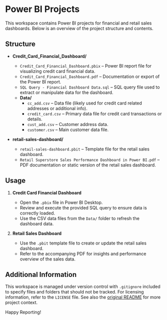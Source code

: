 # Power BI Projects

This workspace contains Power BI projects for financial and retail sales dashboards. Below is an overview of the project structure and contents.

## Structure

- **Credit_Card_Financial_Dashboard/**
  - `Credit_Card_Financial_Dashboard.pbix` – Power BI report file for visualizing credit card financial data.
  - `Credit_Card_Financial_Dashboard.pdf` – Documentation or export of the Power BI report.
  - `SQL Query - Financial Dashboard Data.sql` – SQL query file used to extract or manipulate data for the dashboard.
  - **Data/**
    - `cc_add.csv` – Data file (likely used for credit card related addresses or additional info).
    - `credit_card.csv` – Primary data file for credit card transactions or details.
    - `cust_add.csv` – Customer address data.
    - `customer.csv` – Main customer data file.

- **retail-sales-dashboard/**
  - `retail-sales-dashboard.pbit` – Template file for the retail sales dashboard.
  - `Retail Superstore Sales Performance Dashboard in Power BI.pdf` – PDF documentation or static version of the retail sales dashboard.

## Usage

1. **Credit Card Financial Dashboard**
   - Open the `.pbix` file in Power BI Desktop.
   - Review and execute the provided SQL query to ensure data is correctly loaded.
   - Use the CSV data files from the `Data/` folder to refresh the dashboard data.

2. **Retail Sales Dashboard**
   - Use the `.pbit` template file to create or update the retail sales dashboard.
   - Refer to the accompanying PDF for insights and performance overview of the sales data.

## Additional Information

This workspace is managed under version control with `.gitignore` included to specify files and folders that should not be tracked. For licensing information, refer to the `LICENSE` file. See also the [original README](e:/powerbi-projects/README.md) for more project context.

Happy Reporting!